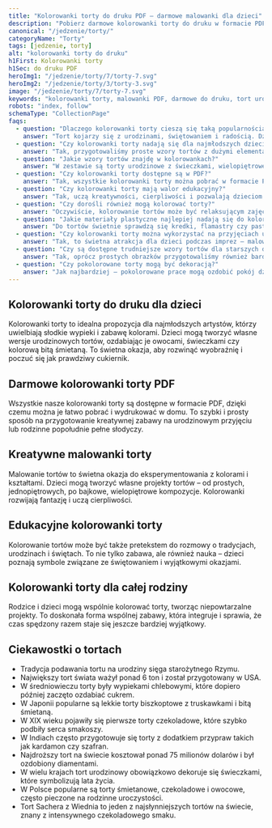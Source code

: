 ```yaml
---
title: "Kolorowanki torty do druku PDF – darmowe malowanki dla dzieci"
description: "Pobierz darmowe kolorowanki torty do druku w formacie PDF. Urodzinowe torty, wielopiętrowe kompozycje i słodkie dekoracje – idealne malowanki dla dzieci."
canonical: "/jedzenie/torty/"
categoryName: "Torty"
tags: [jedzenie, torty]
alt: "kolorowanki torty do druku"
h1First: Kolorowanki torty
h1Sec: do druku PDF
heroImg1: "/jedzenie/torty/7/torty-7.svg"
heroImg2: "/jedzenie/torty/3/torty-3.svg"
image: "/jedzenie/torty/7/torty-7.svg"
keywords: "kolorowanki torty, malowanki PDF, darmowe do druku, tort urodzinowy"
robots: "index, follow"
schemaType: "CollectionPage"
faqs:
  - question: "Dlaczego kolorowanki torty cieszą się taką popularnością?"
    answer: "Tort kojarzy się z urodzinami, świętowaniem i radością. Dzieci chętnie wybierają ten motyw, bo mogą tworzyć własne słodkie kompozycje pełne kolorów i dekoracji."
  - question: "Czy kolorowanki torty nadają się dla najmłodszych dzieci?"
    answer: "Tak, przygotowaliśmy proste wzory tortów z dużymi elementami, które świetnie sprawdzają się dla przedszkolaków uczących się kolorowania."
  - question: "Jakie wzory tortów znajdę w kolorowankach?"
    answer: "W zestawie są torty urodzinowe z świeczkami, wielopiętrowe wypieki, torty ozdobione owocami czy bitą śmietaną. Dzięki temu każde dziecko znajdzie ulubiony wzór."
  - question: "Czy kolorowanki torty dostępne są w PDF?"
    answer: "Tak, wszystkie kolorowanki torty można pobrać w formacie PDF i łatwo wydrukować w domu."
  - question: "Czy kolorowanki torty mają walor edukacyjny?"
    answer: "Tak, uczą kreatywności, cierpliwości i pozwalają dzieciom zapoznać się z tradycją obchodzenia urodzin oraz symboliką tortu."
  - question: "Czy dorośli również mogą kolorować torty?"
    answer: "Oczywiście, kolorowanie tortów może być relaksującym zajęciem także dla dorosłych – szczególnie przy bardziej szczegółowych wzorach."
  - question: "Jakie materiały plastyczne najlepiej nadają się do kolorowanek torty?"
    answer: "Do tortów świetnie sprawdzą się kredki, flamastry czy pastele, dzięki którym można tworzyć kolorowe i apetyczne projekty."
  - question: "Czy kolorowanki torty można wykorzystać na przyjęciach urodzinowych?"
    answer: "Tak, to świetna atrakcja dla dzieci podczas imprez – malowanie tortów w grupie łączy zabawę z kreatywnością."
  - question: "Czy są dostępne trudniejsze wzory tortów dla starszych dzieci?"
    answer: "Tak, oprócz prostych obrazków przygotowaliśmy również bardziej szczegółowe ilustracje wielopiętrowych tortów i fantazyjnych dekoracji."
  - question: "Czy pokolorowane torty mogą być dekoracją?"
    answer: "Jak najbardziej – pokolorowane prace mogą ozdobić pokój dziecięcy, klasę szkolną, a nawet być pamiątką z urodzinowego przyjęcia."
---
```

## Kolorowanki torty do druku dla dzieci
Kolorowanki torty to idealna propozycja dla najmłodszych artystów, którzy uwielbiają słodkie wypieki i zabawę kolorami. Dzieci mogą tworzyć własne wersje urodzinowych tortów, ozdabiając je owocami, świeczkami czy kolorową bitą śmietaną. To świetna okazja, aby rozwinąć wyobraźnię i poczuć się jak prawdziwy cukiernik.

## Darmowe kolorowanki torty PDF
Wszystkie nasze kolorowanki torty są dostępne w formacie PDF, dzięki czemu można je łatwo pobrać i wydrukować w domu. To szybki i prosty sposób na przygotowanie kreatywnej zabawy na urodzinowym przyjęciu lub rodzinne popołudnie pełne słodyczy.

## Kreatywne malowanki torty
Malowanie tortów to świetna okazja do eksperymentowania z kolorami i kształtami. Dzieci mogą tworzyć własne projekty tortów – od prostych, jednopiętrowych, po bajkowe, wielopiętrowe kompozycje. Kolorowanki rozwijają fantazję i uczą cierpliwości.

## Edukacyjne kolorowanki torty
Kolorowanie tortów może być także pretekstem do rozmowy o tradycjach, urodzinach i świętach. To nie tylko zabawa, ale również nauka – dzieci poznają symbole związane ze świętowaniem i wyjątkowymi okazjami.

## Kolorowanki torty dla całej rodziny
Rodzice i dzieci mogą wspólnie kolorować torty, tworząc niepowtarzalne projekty. To doskonała forma wspólnej zabawy, która integruje i sprawia, że czas spędzony razem staje się jeszcze bardziej wyjątkowy.

## Ciekawostki o tortach
<ul class="grid grid-cols-1 mb-3 sm:grid-cols-2 md:grid-cols-3 lg:grid-cols-5 gap-x-6 gap-y-3 text-center text-base md:text-lg font-light max-w-6xl mx-auto">
<li class="bg-none text-black p-2 flex items-center justify-center font-medium rounded border-4 border-dotted border-pink-500">Tradycja podawania tortu na urodziny sięga starożytnego Rzymu.</li>
<li class="bg-none text-black p-2 flex items-center justify-center font-medium rounded border-4 border-dotted border-yellow-400">Największy tort świata ważył ponad 6 ton i został przygotowany w USA.</li>
<li class="bg-none text-black p-2 flex items-center justify-center font-medium rounded border-4 border-dotted border-blue-400">W średniowieczu torty były wypiekami chlebowymi, które dopiero później zaczęto ozdabiać cukrem.</li>
<li class="bg-none text-black p-2 flex items-center justify-center font-medium rounded border-4 border-dotted border-red-500">W Japonii popularne są lekkie torty biszkoptowe z truskawkami i bitą śmietaną.</li>
<li class="bg-none text-black p-2 flex items-center justify-center font-medium rounded border-4 border-dotted border-green-500">W XIX wieku pojawiły się pierwsze torty czekoladowe, które szybko podbiły serca smakoszy.</li>
<li class="bg-none text-black p-2 flex items-center justify-center font-medium rounded border-4 border-dotted border-purple-500">W Indiach często przygotowuje się torty z dodatkiem przypraw takich jak kardamon czy szafran.</li>
<li class="bg-none text-black p-2 flex items-center justify-center font-medium rounded border-4 border-dotted border-indigo-500">Najdroższy tort na świecie kosztował ponad 75 milionów dolarów i był ozdobiony diamentami.</li>
<li class="bg-none text-black p-2 flex items-center justify-center font-medium rounded border-4 border-dotted border-orange-500">W wielu krajach tort urodzinowy obowiązkowo dekoruje się świeczkami, które symbolizują lata życia.</li>
<li class="bg-none text-black p-2 flex items-center justify-center font-medium rounded border-4 border-dotted border-teal-400">W Polsce popularne są torty śmietanowe, czekoladowe i owocowe, często pieczone na rodzinne uroczystości.</li>
<li class="bg-none text-black p-2 flex items-center justify-center font-medium rounded border-4 border-dotted border-rose-500">Tort Sachera z Wiednia to jeden z najsłynniejszych tortów na świecie, znany z intensywnego czekoladowego smaku.</li>
</ul>

